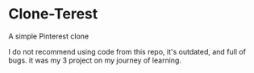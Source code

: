 # Clone-Terest
A simple Pinterest clone

I do not recommend using code from this repo, it's outdated, and full of bugs.
it was my 3 project on my journey of learning.

